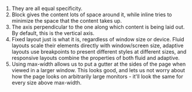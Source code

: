 1. They are all equal specificity.
2. Block gives the content lots of space around it, while inline tries to minimize the space that the content takes up.
3. The axis perpendicular to the one along which content is being laid out.  By default, this is the vertical axis. 
4. Fixed layout just is what it is, regardless of window size or device.  Fluid layouts scale their elements directly with window/screen size, adaptive layouts use breakpoints to present different styles at different sizes, and responsive layouts combine the properties of both fluid and adaptive.
5. Using max-width allows us to put a gutter at the sides of the page when viewed in a larger window.  This looks good, and lets us not worry about how the page looks on arbitrarily large monitors - it'll look the same for every size above max-width.